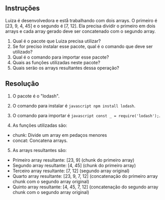 ## Instruções

Luiza é desenvolvedora e estå trabalhando com dois arrays. O primeiro é
[23, 9, 4, 45] e o segundo é [7, 12]. Ela precisa dividir o primeiro em dois
arrays e cada array gerado deve ser concatenado com o segundo array.

1. Qual é o pacote que Luiza precisa utilizar?
2. Se for preciso instalar esse pacote, qual é o comando que deve ser
utilizado?
3. Qual é o comando para importar esse pacote?
4. Quais as funções utilizadas neste pacote?
5. Quais seräo os arrays resultantes dessa operação?

## Resolução

1. O pacote é o "lodash".
   
2. O comando para instalar é ```javascript npm install lodash```.
   
3. O comando para importar é ```javascript const _ = require('lodash');```.
   
4. As funções utilizadas são: 
- chunk: Divide um array em pedaços menores
- concat: Concatena arrays.
  
5. As arrays resultantes são:
- Primeiro array resultante: [23, 9] (chunk do primeiro array)
- Segundo array resultante: [4, 45] (chunk do primeiro array)
- Terceiro array resultante: [7, 12] (segundo array original)
- Quarto array resultante: [23, 9, 7, 12] (concatenação do primeiro array chunk com o segundo array original)
- Quinto array resultante: [4, 45, 7, 12] (concatenação do segundo array chunk com o segundo array original)
